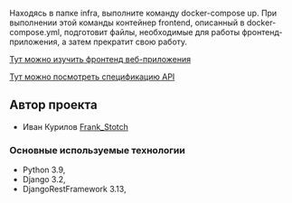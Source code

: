 Находясь в папке infra, выполните команду docker-compose up. При выполнении этой команды контейнер frontend, описанный в docker-compose.yml, подготовит файлы, необходимые для работы фронтенд-приложения, а затем прекратит свою работу.

[Тут можно изучить фронтенд веб-приложения](http://localhost)

[Тут можно посмотреть спецификацию API](http://localhost/api/docs/)

## Автор проекта

* Иван Курилов [Frank_Stotch](https://github.com/frank-stotch)


### Основные используемые технологии

* Python 3.9,
* Django 3.2,
* DjangoRestFramework 3.13,

